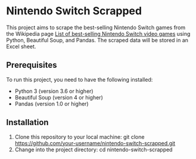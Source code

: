 # Nintendo Switch Scrapped

This project aims to scrape the best-selling Nintendo Switch games from the Wikipedia page [List of best-selling Nintendo Switch video games](https://en.wikipedia.org/wiki/List_of_best-selling_Nintendo_Switch_video_games) using Python, Beautiful Soup, and Pandas. The scraped data will be stored in an Excel sheet.

## Prerequisites

To run this project, you need to have the following installed:

- Python 3 (version 3.6 or higher)
- Beautiful Soup (version 4 or higher)
- Pandas (version 1.0 or higher)

## Installation

1. Clone this repository to your local machine:
git clone https://github.com/your-username/nintendo-switch-scrapped.git
2. Change into the project directory:
cd nintendo-switch-scrapped